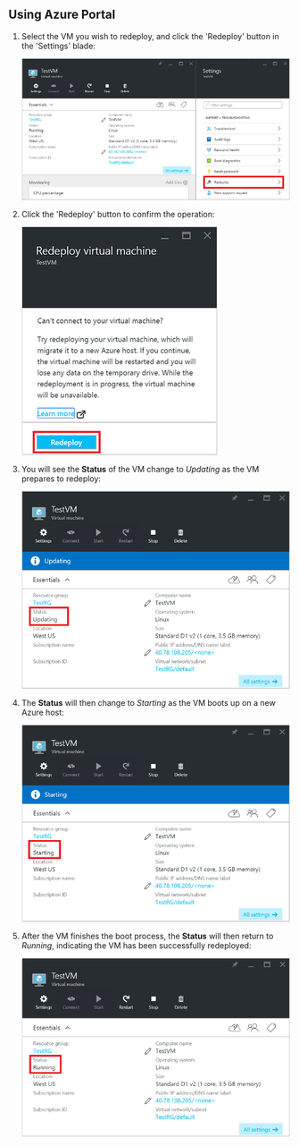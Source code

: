## Using Azure Portal

1. Select the VM you wish to redeploy, and click the 'Redeploy' button in the 'Settings' blade:

	![Azure VM blade](./media/virtual-machines-common-redeploy-to-new-node/vmoverview.png)

2. Click the 'Redeploy' button to confirm the operation:

	![Redeploy a VM blade](./media/virtual-machines-common-redeploy-to-new-node/redeployvm.png)

3. You will see the **Status** of the VM change to *Updating* as the VM prepares to redeploy:

	![VM updating](./media/virtual-machines-common-redeploy-to-new-node/vmupdating.png)

4. The **Status** will then change to *Starting* as the VM boots up on a new Azure host:

	![VM starting](./media/virtual-machines-common-redeploy-to-new-node/vmstarting.png)

5. After the VM finishes the boot process, the **Status** will then return to *Running*, indicating the VM has been successfully redeployed:

	![VM running](./media/virtual-machines-common-redeploy-to-new-node/vmrunning.png)